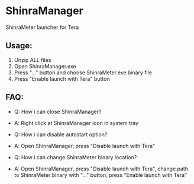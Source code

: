 # ShinraManager
ShinraMeter launcher for Tera

## Usage:
1. Unzip ALL files
2. Open ShinraManager.exe  
3. Press "..." button and choose ShinraMeter.exe binary file
4. Press "Enable launch with Tera" button


## FAQ:
* Q: How i can close ShinraManager?
* A: Right click at ShinraManager icon in system tray

* Q: How i can disable autostart option?
* A: Open ShinraManager, press "Disable launch with Tera"

* Q: How i can change ShinraMeter binary location?
* A: Open ShinraManager, press "Disable launch with Tera", change path to ShinraMeter binary with "..." button, press "Enable launch with Tera"
